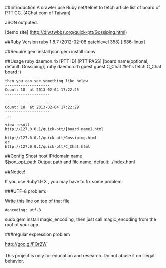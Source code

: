 ##Introduction
A crawler use Ruby net/telnet to fetch article list of board  of PTT.CC. (4Chat.com of Taiwan)

JSON outputed. 

[demo site] (http://djw.twbbs.org/quick-ptt/Gossiping.html)

##Ruby Version
ruby 1.8.7 (2012-02-08 patchlevel 358) [i686-linux]

##Require
    gem install json
    gem install iconv

##Usage
    ruby daemon.rb [PTT ID] [PTT PASS] [board name(optional, default: Gossiping)]
    ruby daemon.rb guest guest C_Chat  #let's fetch C_Chat board :) 

    then you can see something like below
    --------------------
    Count: 18  at 2013-02-04 17:22:25
    --------------------

    --------------------
    Count: 18  at 2013-02-04 17:22:29
    --------------------
    ...
    
    view result
    http://127.0.0.1/quick-ptt/[board name].html
    
    http://127.0.0.1/quick-ptt/Gossiping.html
    or
    http://127.0.0.1/quick-ptt/C_Chat.html
    
    

##Config
    $host             host IP/domain name       
    $json_opt_path    Output path and file name, default: ./index.html　

##Notice!

If you use Ruby1.9.X , you may have to fix some problem:

###UTF-8 problem:

Write this line on top of that file

    #encoding: utf-8
  
sudo gem install magic_encoding, then just call magic_encoding from the root of your app.

  
###regular expression problem
  
http://goo.gl/FQr2W

####
  
  This project is only for education and research. Do not abuse it on illegal behavior.
      
